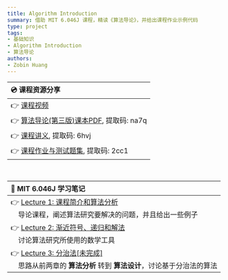 ```yaml
---
title: Algorithm Introduction
summary: 借助 MIT 6.046J 课程，精读《算法导论》，并给出课程作业示例代码
type: project
tags: 
- 基础知识
- Algorithm Introduction
- 算法导论
authors:
- Zobin Huang
---
```


<head>
    <style>
        img{margin-left: 10px;}
        img{margin-right: 20px;}
        .post_fs14_ws0{font-size: 18px; word-spacing:0px;}
    </style>
</head>

<body>

<div class="post_fs14_ws0">

|<b>💿 课程资源分享</b>|
|:-|
|👉 [课程视频](https://www.bilibili.com/video/BV1Kx411f7bL?from=search&seid=8069866096379029959)|
|👉 [算法导论(第三版)课本PDF](https://pan.baidu.com/s/1Wwh2ksb51MtHwZF4KdL-Bg), 提取码: na7q|
|👉 [课程讲义](https://pan.baidu.com/s/11ePPXqvAtsj8wROvE44woA), 提取码: 6hvj|
|👉 [课程作业与测试题集](https://pan.baidu.com/s/1gn5t1ZhheNaeNmeWBvLOGQ), 提取码: 2cc1|
</div>

<br>

<div class="post_fs14_ws0">

|<b>📔 MIT 6.046J 学习笔记</b>|
|:-|
|👉 [Lecture 1: 课程简介和算法分析](https://neth-lab.netlify.app/publication/21-4-18-Intro_and_algorithm_analyse/)<br>&nbsp;&nbsp;&nbsp;&nbsp;导论课程，阐述算法研究要解决的问题，并且给出一些例子|
|👉 [Lecture 2: 渐近符号、递归和解法](https://neth-lab.netlify.app/publication/21-4-18-Asymptotic_notation_and_recurrences/)<br>&nbsp;&nbsp;&nbsp;&nbsp;讨论算法研究所使用的数学工具|
|👉 [Lecture 3: 分治法[未完成]](https://neth-lab.netlify.app/publication/21-4-18-Divide_and_conquer/)<br>&nbsp;&nbsp;&nbsp;&nbsp;思路从前两章的 <b>算法分析</b> 转到 <b>算法设计</b>，讨论基于分治法的算法|
</div>


</body>